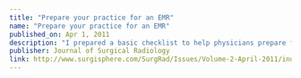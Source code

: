 ```yaml
---
title: "Prepare your practice for an EMR"
name: "Prepare your practice for an EMR"
published_on: Apr 1, 2011
description: "I prepared a basic checklist to help physicians prepare for the purchase of a large, expensive, electronic health  records solution."
publisher: Journal of Surgical Radiology
link: http://www.surgisphere.com/SurgRad/Issues/Volume-2-April-2011/index.html
---
```

